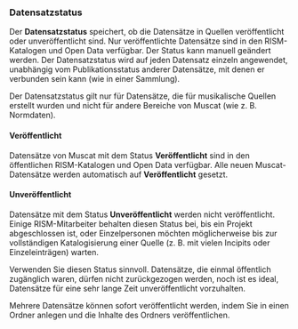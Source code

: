 ### Datensatzstatus

Der **Datensatzstatus** speichert, ob die Datensätze in Quellen veröffentlicht oder unveröffentlicht sind. Nur veröffentlichte Datensätze sind in den RISM-Katalogen und Open Data verfügbar. Der Status kann manuell geändert werden. Der Datensatzstatus wird auf jeden Datensatz einzeln angewendet, unabhängig vom Publikationsstatus anderer Datensätze, mit denen er verbunden sein kann (wie in einer Sammlung).

Der Datensatzstatus gilt nur für Datensätze, die für musikalische Quellen erstellt wurden und nicht für andere Bereiche von Muscat (wie z. B. Normdaten).

#### Veröffentlicht

Datensätze von Muscat mit dem Status **Veröffentlicht** sind in den öffentlichen RISM-Katalogen und Open Data verfügbar. Alle neuen Muscat-Datensätze werden automatisch auf **Veröffentlicht** gesetzt.

#### Unveröffentlicht

Datensätze mit dem Status **Unveröffentlicht** werden nicht veröffentlicht. Einige RISM-Mitarbeiter behalten diesen Status bei, bis ein Projekt abgeschlossen ist, oder Einzelpersonen möchten möglicherweise bis zur vollständigen Katalogisierung einer Quelle (z. B. mit vielen Incipits oder Einzeleinträgen) warten.

Verwenden Sie diesen Status sinnvoll. Datensätze, die einmal öffentlich zugänglich waren, dürfen nicht zurückgezogen werden, noch ist es ideal, Datensätze für eine sehr lange Zeit unveröffentlicht vorzuhalten.

Mehrere Datensätze können sofort veröffentlicht werden, indem Sie in einen Ordner anlegen und die Inhalte des Ordners veröffentlichen.  
